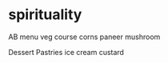 # spirituality
AB menu
  veg course
    corns
    paneer
    mushroom
  
  Dessert
    Pastries
    ice cream
    custard
